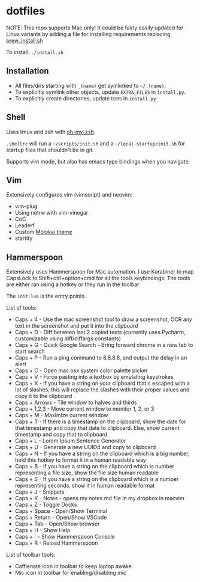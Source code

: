 # dotfiles

NOTE: This repo supports Mac only!  It could be fairly easily updated for Linux variants by adding a file for installing requirements replacing [brew_install.sh](brew_install.sh)

To install: `./install.sh`

## Installation

- All files/dirs starting with `_(name)` get symlinked to `~/.(name)`.
- To explicitly symlink other objects, update `EXTRA_FILES` in `install.py`.
- To explicitly create directories, update `DIRS` in `install.py`

## Shell

Uses tmux and zsh with [oh-my-zsh](https://ohmyz.sh/).

`.shellrc` will run a `~/scripts/init.sh` and a `~/local-startup/init.sh` for
startup files that shouldn't be in git.

Supports vim mode, but also has emacs type bindings when you navigate.


## Vim

Extensively configures vim (vimscript) and neovim:

- vim-plug
- Using netrw with vim-vinegar
- CoC
- Leaderf
- Custom [Molokai theme](https://github.com/johnnadratowski/molokai)
- startify

## Hammerspoon

Extensively uses Hammerspoon for Mac automation.  I use Karabiner to map
CapsLock to Shift+ctrl+option+cmd for all the tools keybindings.
The tools are either ran using a hotkey or they run in the toolbar

The `init.lua` is the entry points.

List of tools:

- Caps + 4		- Use the mac screenshot tool to draw a screenshot, OCR any text in the screenshot and put it into the clipboard
- Caps + D		- Diff between last 2 copied texts (currently uses Pycharm, customizable using diff/diffargs constants)
- Caps + G		- Quick Google Search - Bring forward chrome in a new tab to start search
- Caps + P		- Run a ping command to 8.8.8.8, and output the delay in an alert
- Caps + C		- Open mac osx system color palette picker
- Caps + V		- Force pasting into a textbox by emulating keystrokes
- Caps + X		- If you have a string on your clipboard that's escaped with a lot of slashes, this will replace the slashes with their proper values and copy it to the clipboard
- Caps + Arrows - Tile window to halves and thirds
- Caps + 1,2,3  - Move current window to monitor 1, 2, or 3
- Caps + M		- Maximize current window
- Caps + T		- If there is a timestamp on the clipboard, show the date for that timestamp and copy that date to clipboard.  Else, show current timestamp and copy that to clipboard.
- Caps + L		- Lorem Ipsum Sentence Generator
- Caps + U		- Generate a new UUID4 and copy to clipboard
- Caps + N		- If you have a string on the clipboard which is a big number, hold this hotkey to format it in a human readable way
- Caps + B		- If you have a string on the clipboard which is number representing a file size, show the file size human readable
- Caps + S		- If you have a string on the clipboard which is a number representing seconds, show it in human readable format
- Caps + J		- Snippets
- Caps + K		- Notes - opens my notes.md file in my dropbox in macvim
- Caps + Z		- Toggle Docks
- Caps + Space  - Open/Show Terminal
- Caps + Return - Open/Show VSCode
- Caps + Tab	- Open/Show browser
- Caps + H		- Show Help
- Caps + `		- Show Hammerspoon Console
- Caps + R		- Reload Hammerspoon

List of toolbar tools:

- Caffienate icon in toolbar to keep laptop awake
- Mic icon in toolbar for enabling/disabling mic

